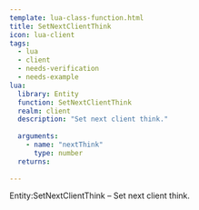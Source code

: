 ```yaml
---
template: lua-class-function.html
title: SetNextClientThink
icon: lua-client
tags:
  - lua
  - client
  - needs-verification
  - needs-example
lua:
  library: Entity
  function: SetNextClientThink
  realm: client
  description: "Set next client think."
  
  arguments:
    - name: "nextThink"
      type: number
  returns:
    
---
```


<div class="lua__search__keywords">
Entity:SetNextClientThink &#x2013; Set next client think.
</div>
